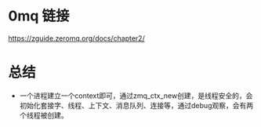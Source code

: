 
# 0mq 链接
https://zguide.zeromq.org/docs/chapter2/

# 总结


- 一个进程建立一个context即可，通过zmq_ctx_new创建，是线程安全的，会初始化套接字、线程、上下文、消息队列、连接等，通过debug观察，会有两个线程被创建。